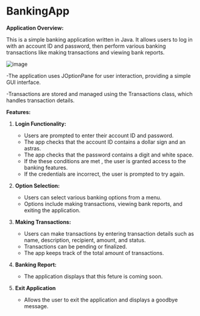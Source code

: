 # BankingApp

**Application Overview:**

This is a simple banking application written in Java. It allows users to log in with an account ID and password, then perform various banking transactions like making transactions and viewing bank reports.

![image](https://github.com/TanyaGov/PROG5212-BankingApp/assets/105000800/4e4f8f8c-c8f5-40c7-b5b7-a04e038b7f7d)


-The application uses JOptionPane for user interaction, providing a simple GUI interface.

-Transactions are stored and managed using the Transactions class, which handles transaction details.

**Features:**

1. **Login Functionality:**
    - Users are prompted to enter their account ID and password.
    - The app checks that the account ID contains a dollar sign and an astras.
    - The app checks that the password contains a digit and white space.
    - If the these conditions are met , the user is granted access to the banking features.
    - If the credentials are incorrect, the user is prompted to try again.

2. **Option Selection:**
    - Users can select various banking options from a menu.
    - Options include making transactions, viewing bank reports, and exiting the application.
      
 3. **Making Transactions:**
    - Users can make transactions by entering transaction details such as name, description, recipient, amount, and status.
    - Transactions can be pending or finalized.
    - The app keeps track of the total amount of transactions.
  
 4. **Banking Report:**
    - The application displays that this feture is coming soon.

 5. **Exit Application**
    - Allows the user to exit the application and displays a goodbye message.




